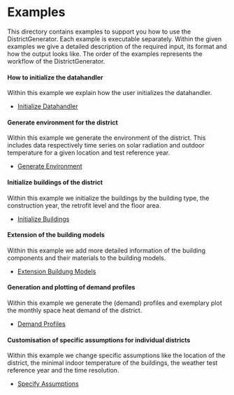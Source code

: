 # Examples

This directory contains examples to support you how to use the 
DistrictGenerator. Each example is executable separately.
Within the given examples we give a detailed description of the 
required input, its format and how the output looks like. The 
order of the examples represents the workflow of the DistrictGenerator.

#### How to initialize the datahandler

Within this example we explain how the user initializes the datahandler.

- [Initialize Datahandler](https://github.com/RWTH-EBC/districtgenerator/blob/JOSS_submission/examples/e1_initialize_datahandler.py) 

#### Generate environment for the district
    
Within this example we generate the environment of the district.
This includes data respectively time series on solar radiation 
and outdoor temperature for a given location and test reference year.
- [Generate Environment](https://github.com/RWTH-EBC/districtgenerator/blob/JOSS_submission/examples/e2_generate_environment.py) 


#### Initialize buildings of the district

Within this example we initialize the buildings by the building type,
the construction year, the retrofit level and the floor area.
- [Initialize Buildings](https://github.com/RWTH-EBC/districtgenerator/blob/JOSS_submission/examples/e3_initialize_buildings.py)


#### Extension of the building models

Within this example we add more detailed information of the building components 
and their materials to the building models.
- [Extension Buildung Models](https://github.com/RWTH-EBC/districtgenerator/blob/JOSS_submission/examples/e4_generate_buildings.py)


#### Generation and plotting of demand profiles

Within this example we generate the (demand) profiles and exemplary plot the monthly space heat
demand of the district.

- [Demand Profiles](https://github.com/RWTH-EBC/districtgenerator/blob/JOSS_submission/examples/e5_generate_demands.py)


#### Customisation of specific assumptions for individual districts

Within this example we change specific assumptions like the location of the district,
the minimal indoor temperature of the buildings, the weather test reference year and
the time resolution.

- [Specify Assumptions](https://github.com/RWTH-EBC/districtgenerator/blob/JOSS_submission/examples/e6_individual_district.py)

